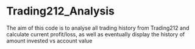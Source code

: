 # Trading212_Analysis

The aim of this code is to analyse all trading history from Trading212 and calculate current profit/loss, as well as eventually display the history of amount invested vs account value
